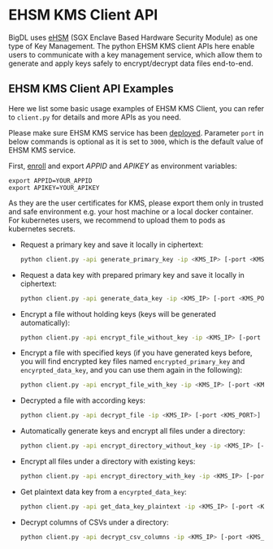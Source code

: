 # EHSM KMS Client API

BigDL uses [eHSM](https://github.com/intel/ehsm/) (SGX Enclave Based Hardware Security Module) as one type of Key Management. The python EHSM KMS client APIs here enable users to communicate with a key management service, which allow them to generate and apply keys safely to encrypt/decrypt data files end-to-end.


## EHSM KMS Client API Examples

Here we list some basic usage examples of EHSM KMS Client, you can refer to `client.py` for details and more APIs as you need.

Please make sure EHSM KMS service has been [deployed](https://github.com/intel-analytics/BigDL/tree/main/ppml/services/ehsm/kubernetes#deploy-bigdl-ehsm-kms-on-kubernetes). Parameter `port` in below commands is optional as it is set to `3000`, which is the default value of EHSM KMS service.

First, [enroll](https://github.com/intel-analytics/BigDL/tree/main/ppml/services/ehsm/kubernetes#3-enroll-through-restapi) and export *APPID* and *APIKEY* as environment variables:

```
export APPID=YOUR_APPID
export APIKEY=YOUR_APIKEY
```

As they are the user certificates for KMS, please export them only in trusted and safe environment e.g. your host machine or a local docker container. For kubernetes users, we recommend to upload them to pods as kubernetes secrets.
 
- Request a primary key and save it locally in ciphertext:

  ```bash
  python client.py -api generate_primary_key -ip <KMS_IP> [-port <KMS_PORT>]
  ```

- Request a data key with prepared primary key and save it locally in ciphertext:

  ```bash
  python client.py -api generate_data_key -ip <KMS_IP> [-port <KMS_PORT>] -pkp <PRIMARYED_KEY_PATH> [-dkl <DATA_KEY_LENGTH_16_OR_32>]
  ```

- Encrypt a file without holding keys (keys will be generated automatically):

  ```bash
  python client.py -api encrypt_file_without_key -ip <KMS_IP> [-port <KMS_PORT>] -dfp <DATA_FILE_PATH>
  ```

- Encrypt a file with specified keys (if you have generated keys before, you will find encrypted key files named `encrypted_primary_key` and `encyrpted_data_key`, and you can use them again in the following):

  ```bash
  python client.py -api encrypt_file_with_key -ip <KMS_IP> [-port <KMS_PORT>] -pkp <PRIMARYED_KEY_PATH> -dkp <DATA_KEY_PATH> -dfp <DATA_FILE_PATH>
  ```

- Decrypted a file with according keys:

  ```bash
  python client.py -api decrypt_file -ip <KMS_IP> [-port <KMS_PORT>] -pkp <PRIMARYED_KEY_PATH> -dkp <DATA_KEY_PATH> -dfp <ENCYRPTED_DATA_FILE_PATH>
  ```

- Automatically generate keys and encrypt all files under a directory:

  ```bash
  python client.py -api encrypt_directory_without_key -ip <KMS_IP> [-port <KMS_PORT>] -dir <DIRECTORY_TO_BE_ENCRYPTED> [-sdp <SAVE_DIRECTORY_PATH>]
  ```
- Encrypt all files under a directory with existing keys:

  ```bash
  python client.py -api encrypt_directory_with_key -ip <KMS_IP> [-port <KMS_PORT>] -dir <DIRECTORY_TO_BE_ENCRYPTED> -pkp <PRIMARYED_KEY_PATH> -dkp <DATA_KEY_PATH> [-sdp <SAVE_DIRECTORY_PATH>]

- Get plaintext data key from a `encyrpted_data_key`:

  ```bash
  python client.py -api get_data_key_plaintext -ip <KMS_IP> [-port <KMS_PORT>] -pkp <PRIMARYED_KEY_PATH> -dkp <DATA_KEY_PATH>
  ```

- Decrypt columns of CSVs under a directory:

  ```bash
  python client.py -api decrypt_csv_columns -ip <KMS_IP> [-port <KMS_PORT>] -pkp <PRIMARYED_KEY_PATH> -dkp <DATA_KEY_PATH> -dir <DIRECTORY_TO_BE_ENCRYPTED>
  ```
